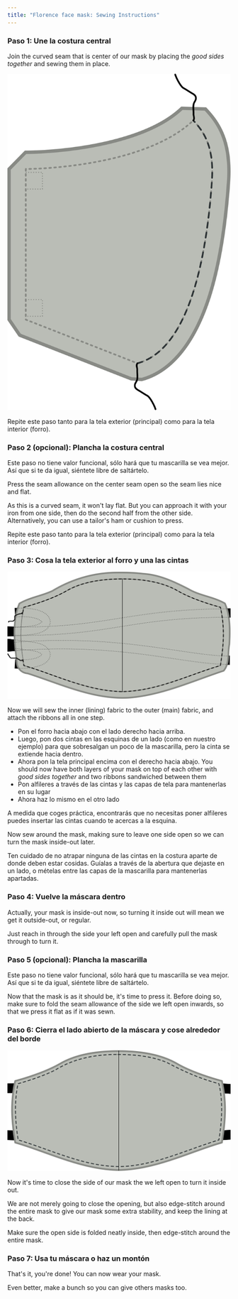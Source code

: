 ```yaml
---
title: "Florence face mask: Sewing Instructions"
---
```


### Paso 1: Une la costura central

Join the curved seam that is center of our mask by placing the _good sides together_ and sewing them in place.

![Join the center seam](step1.svg)

<Note>Repite este paso tanto para la tela exterior (principal) como para la tela interior (forro).</Note>

### Paso 2 (opcional): Plancha la costura central

<Note>

Este paso no tiene valor funcional, sólo hará que tu mascarilla se vea mejor.
Así que si te da igual, siéntete libre de saltártelo.

</Note>

Press the seam allowance on the center seam open so the seam lies nice and flat.

As this is a curved seam, it won't lay flat. But you can approach it with your iron from one side, then do the second half from the other side. Alternatively, you can use a tailor's ham or cushion to press.

<Note>Repite este paso tanto para la tela exterior (principal) como para la tela interior (forro).</Note>

### Paso 3: Cosa la tela exterior al forro y una las cintas

![Join the inner to the outer fabric](step3.svg)

Now we will sew the inner (lining) fabric to the outer (main) fabric, and attach the ribbons all in one step.

- Pon el forro hacia abajo con el lado derecho hacia arriba.
- Luego, pon dos cintas en las esquinas de un lado (como en nuestro ejemplo) para que sobresalgan un poco de la mascarilla, pero la cinta se extiende hacia dentro.
- Ahora pon la tela principal encima con el derecho hacia abajo. You should now have both layers of your mask on top of each other with _good sides together_ and two ribbons sandwiched between them
- Pon alfileres a través de las cintas y las capas de tela para mantenerlas en su lugar
- Ahora haz lo mismo en el otro lado

<Tip>

A medida que coges práctica, encontrarás que no necesitas poner alfileres puedes insertar las cintas cuando te acercas a la esquina.

</Tip>

Now sew around the mask, making sure to leave one side open so we can turn the mask inside-out later.

<Warning>

Ten cuidado de no atrapar ninguna de las cintas en la costura aparte de donde deben estar cosidas.
Guíalas a través de la abertura que dejaste en un lado, o mételas entre
las capas de la mascarilla para mantenerlas apartadas.

</Warning>

### Paso 4: Vuelve la máscara dentro

Actually, your mask is inside-out now, so turning it inside out will mean we get it outside-out, or regular.

Just reach in through the side your left open and carefully pull the mask through to turn it.

### Paso 5 (opcional): Plancha la mascarilla

<Note>

Este paso no tiene valor funcional, sólo hará que tu mascarilla se vea mejor.
Así que si te da igual, siéntete libre de saltártelo.

</Note>

Now that the mask is as it should be, it's time to press it. Before doing so, make sure to fold the seam allowance of the side we left open inwards, so that we press it flat as if it was sewn.

### Paso 6: Cierra el lado abierto de la máscara y cose alrededor del borde

![Edge-stitch around the mask](step6.svg)

Now it's time to close the side of our mask the we left open to turn it inside out.

We are not merely going to close the opening, but also edge-stitch around the entire mask to give our mask some extra stability, and keep the lining at the back.

Make sure the open side is folded neatly inside, then edge-stitch around the entire mask.

### Paso 7: Usa tu máscara o haz un montón

That's it, you're done! You can now wear your mask.

Even better, make a bunch so you can give others masks too.
